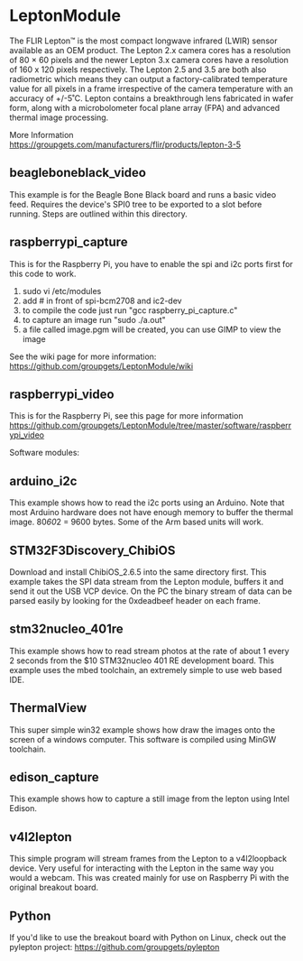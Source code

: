 LeptonModule
============
The FLIR Lepton™ is the most compact longwave infrared (LWIR) sensor available as an OEM product. The Lepton 2.x camera cores has a resolution of 80 × 60 pixels and the newer Lepton 3.x camera cores have a resolution of 160 x 120 pixels respectively. The Lepton 2.5 and 3.5 are both also radiometric which means they can output a factory-calibrated temperature value for all pixels in a frame irrespective of the camera temperature with an accuracy of +/-5˚C. Lepton contains a breakthrough lens fabricated in wafer form, along with a microbolometer focal plane array (FPA) and advanced thermal image processing.

More Information
https://groupgets.com/manufacturers/flir/products/lepton-3-5


beagleboneblack_video
--------------
This example is for the Beagle Bone Black board and runs a basic video feed.
Requires the device's SPI0 tree to be exported to a slot before running.
Steps are outlined within this directory.


raspberrypi_capture
--------------
This is for the Raspberry Pi,
you have to enable the spi and i2c ports first for this code to work.

1. sudo vi /etc/modules
2. add # in front of spi-bcm2708 and ic2-dev
3. to compile the code just run "gcc raspberry_pi_capture.c"
4. to capture an image run "sudo ./a.out"
5. a file called image.pgm will be created, you can use GIMP to view the image

See the wiki page for more information: https://github.com/groupgets/LeptonModule/wiki

raspberrypi_video
--------------
This is for the Raspberry Pi, see this page for more information https://github.com/groupgets/LeptonModule/tree/master/software/raspberrypi_video


Software modules:

arduino_i2c
--------------
This example shows how to read the i2c ports using an Arduino.
Note that most Arduino hardware does not have enough memory to buffer the thermal image. 80*60*2 = 9600 bytes. Some of the Arm based units will work.


STM32F3Discovery_ChibiOS
--------------
Download and install ChibiOS_2.6.5 into the same directory first.
This example takes the SPI data stream from the Lepton module, buffers it and send it out the USB VCP device.
On the PC the binary stream of data can be parsed easily by looking for the 0xdeadbeef header on each frame.


stm32nucleo_401re
--------------
This example shows how to read stream photos at the rate of about 1 every 2 seconds from the $10 STM32nucleo 401 RE development board. This example uses the mbed toolchain, an extremely simple to use web based IDE.

ThermalView
--------------
This super simple win32 example shows how draw the images onto the screen of a windows computer. This software is compiled using MinGW toolchain.  

edison_capture
--------------
This example shows how to capture a still image from the lepton using Intel Edison.

v4l2lepton
----------
This simple program will stream frames from the Lepton to a v4l2loopback device. Very useful for interacting with the Lepton in the same way you would a webcam. This was created mainly for use on Raspberry Pi with the original breakout board.

Python
--------------
If you'd like to use the breakout board with Python on Linux, check out the pylepton project: https://github.com/groupgets/pylepton
